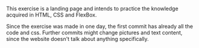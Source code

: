 This exercise is a landing page and intends to practice the knowledge acquired in HTML, CSS and FlexBox.

Since the exercise was made in one day, the first commit has already all the code and css. Further commits might change pictures and text content, since the website doesn't talk about anything specifically.  